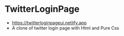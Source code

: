 # TwitterLoginPage
 - https://twitterloginpageui.netlify.app
 - A clone of twitter login page with Html and Pure Css
